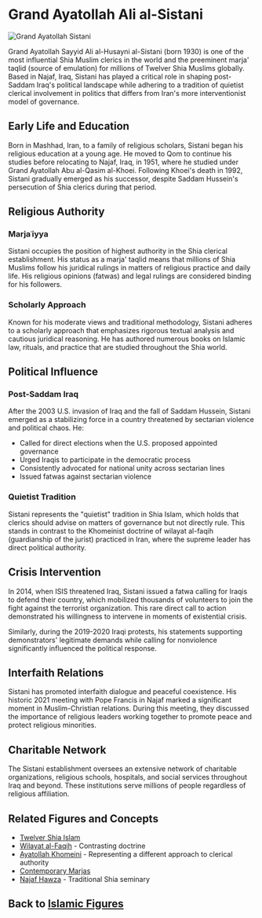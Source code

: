 # Grand Ayatollah Ali al-Sistani

![Grand Ayatollah Sistani](../../images/sistani.jpg)

Grand Ayatollah Sayyid Ali al-Husayni al-Sistani (born 1930) is one of the most influential Shia Muslim clerics in the world and the preeminent marja' taqlid (source of emulation) for millions of Twelver Shia Muslims globally. Based in Najaf, Iraq, Sistani has played a critical role in shaping post-Saddam Iraq's political landscape while adhering to a tradition of quietist clerical involvement in politics that differs from Iran's more interventionist model of governance.

## Early Life and Education

Born in Mashhad, Iran, to a family of religious scholars, Sistani began his religious education at a young age. He moved to Qom to continue his studies before relocating to Najaf, Iraq, in 1951, where he studied under Grand Ayatollah Abu al-Qasim al-Khoei. Following Khoei's death in 1992, Sistani gradually emerged as his successor, despite Saddam Hussein's persecution of Shia clerics during that period.

## Religious Authority

### Marjaʿiyya

Sistani occupies the position of highest authority in the Shia clerical establishment. His status as a marja' taqlid means that millions of Shia Muslims follow his juridical rulings in matters of religious practice and daily life. His religious opinions (fatwas) and legal rulings are considered binding for his followers.

### Scholarly Approach

Known for his moderate views and traditional methodology, Sistani adheres to a scholarly approach that emphasizes rigorous textual analysis and cautious juridical reasoning. He has authored numerous books on Islamic law, rituals, and practice that are studied throughout the Shia world.

## Political Influence

### Post-Saddam Iraq

After the 2003 U.S. invasion of Iraq and the fall of Saddam Hussein, Sistani emerged as a stabilizing force in a country threatened by sectarian violence and political chaos. He:

- Called for direct elections when the U.S. proposed appointed governance
- Urged Iraqis to participate in the democratic process
- Consistently advocated for national unity across sectarian lines
- Issued fatwas against sectarian violence

### Quietist Tradition

Sistani represents the "quietist" tradition in Shia Islam, which holds that clerics should advise on matters of governance but not directly rule. This stands in contrast to the Khomeinist doctrine of wilayat al-faqih (guardianship of the jurist) practiced in Iran, where the supreme leader has direct political authority.

## Crisis Intervention

In 2014, when ISIS threatened Iraq, Sistani issued a fatwa calling for Iraqis to defend their country, which mobilized thousands of volunteers to join the fight against the terrorist organization. This rare direct call to action demonstrated his willingness to intervene in moments of existential crisis.

Similarly, during the 2019-2020 Iraqi protests, his statements supporting demonstrators' legitimate demands while calling for nonviolence significantly influenced the political response.

## Interfaith Relations

Sistani has promoted interfaith dialogue and peaceful coexistence. His historic 2021 meeting with Pope Francis in Najaf marked a significant moment in Muslim-Christian relations. During this meeting, they discussed the importance of religious leaders working together to promote peace and protect religious minorities.

## Charitable Network

The Sistani establishment oversees an extensive network of charitable organizations, religious schools, hospitals, and social services throughout Iraq and beyond. These institutions serve millions of people regardless of religious affiliation.

## Related Figures and Concepts

- [Twelver Shia Islam](../denominations/twelver_shia.md)
- [Wilayat al-Faqih](../denominations/wilayat_al_faqih.md) - Contrasting doctrine
- [Ayatollah Khomeini](./khomeini.md) - Representing a different approach to clerical authority
- [Contemporary Marjas](../denominations/contemporary_marjas.md)
- [Najaf Hawza](../practices/islamic_education.md) - Traditional Shia seminary

## Back to [Islamic Figures](./README.md)
